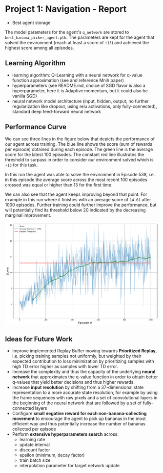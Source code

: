 # Project 1: Navigation - Report

* Best agent storage


The model parameters for the agent's `q_network` are stored to `best_banana_picker_agent.pth`. The parameters are kept for the agent that solved the environment (reach at least a score of `+13`) and achieved the highest score among all episodes.


## Learning Algorithm

* learning algorithm: Q-Learning with a neural network for q-value function approximation (see and reference Mnih paper)
* hyperparameters (see README.md, choice of SGD flavor is also a hyperparameter, here it is Adaptive momentum, but it could also be vanilla SGD)
* neural network model architecture (input, hidden, output, no further regularization like dropout, using relu activations, only fully-connected), standard deep feed-forward neural network

## Performance Curve

We can see three lines in the figure below that depicts the performance of our agent across training. The blue line shows the score (sum of rewards per episode) obtained during each episode. The green line is the average score for the latest 100 episodes. The constant red line illustrates the threshold to surpass in order to consider our environment solved which is `+13` for this task.

In this run the agent was able to solve the environment in Episode 538, i.e. in this episode the average score across the most recent 100 episodes crossed was equal or higher than 13 for the first time.

We can also see that the agent keeps improving beyond that point. For example in this run where it finishes with an average score of `14.61` after 1000 episodes. Further training could further improve the performance, but will potentially find its threshold below 20 indicated by the decreasing marginal improvement.

![](performance_plot.png)

## Ideas for Future Work

* Improve implemented Replay Buffer moving towards **Prioritized Replay**, i.e. picking training samples not uniformly, but weighted by their expected contribution to loss minimization by prioritizing samples with high TD error higher as samples with lower TD error.
* Increase the complexity and thus the capacity of the underlying **neural network** that approximates the q-value function in order to obtain better q-values that yield better decisions and thus higher rewards.
* Increase **input resolution** by shifting from a 37-dimensional state representation to a more accurate state resolution, for example by using the frame sequences with raw pixels and a set of convolutional layers in the beginning of the neural network that are followed by a set of fully-connected layers
* Configure **small negative reward for each non-banana-collecting movement** to encourage the agent to pick up bananas in the most efficient way and thus potentially increase the number of bananas collected per episode
* Perform **extensive hyperparameters search** across:
	* learning rate
	* update interval 
	* discount factor
	* epsilon (minimum, decay factor)
	* train batch size
	* interpolation parameter for target network update


